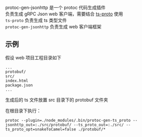 protoc-gen-jsonhttp 是一个 protoc 代码生成插件  
负责生成 gRPC Json web 客户端，需要结合 [ts-proto](https://github.com/stephenh/ts-proto) 使用  
`ts-proto` 负责生成 ts 类型文件  
`protoc-gen-jsonhttp` 负责生成 web 客户端框架

## 示例

假设 web 项目工程目录如下

```shell
...
protobuf/
src/
index.html
package.json
...
```

生成后的 ts 文件放置 src 目录下的 protobuf 文件夹

在根目录下执行：  

```shell
protoc --plugin=./node_modules/.bin/protoc-gen-ts_proto --jsonhttp_out=:./src/protobuf/ --ts_proto_out=:./src/ --ts_proto_opt=snakeToCamel=false ./protobuf/*
```
